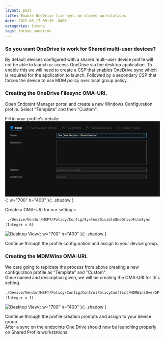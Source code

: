 ```yaml
---
layout: post
title: Enable OneDrive file sync on shared workstations
date: 2022-03-17 09:30 -0400
categories: Intune
tags: intune onedrive
---
```

### So you want OneDrive to work for Shared multi-user devices?  
By default devices configured with a shared multi-user device profile will not be able to launch or access OneDrive via the desktop application.
To enable this we will need to create a CSP that enables OneDrive sync which is required for the application to launch, Followed by a secondary CSP that forces the device to use MDM policy over local group policy.

### Creating the OneDrive Filesync OMA-URI.
Open Endpoint Manager portal and create a new Windows Configuration profile. Select "Template" and then "Custom".  

Fill in your profile's details:
 ![Desktop View](assets/post/OneDrive_Sync/name_template.png){: w="700" h="400" }{: .shadow }  
 
 Create a OMA-URI for our settings:  

 ``` ./Device/Vendor/MSFT/Policy/Config/System/DisableOneDriveFileSync (Integer = 0)```  
 
 ![Desktop View](assets/post/OneDrive_Sync/OMARURI.png){: w="700" h="400" }{: .shadow } 

Continue through the profile configuration and assign to your device group.  

### Creating the MDMWins OMA-URI.  

 We care going to replicate the process from above creating a new configuration profile as "Template" and "Custom".  
 Once named and description given, we will be creating the OMA-URI for this setting.  
 
```./Device/Vendor/MSFT/Policy/Config/ControlPolicyConflict/MDMWinsOverGP (Integer = 1)```

![Desktop View](assets/post/OneDrive_Sync/MDMWins.png){: w="700" h="400" }{: .shadow }  

Continue through the profile creation prompts and assign to your device group.  
After a sync on the endpoints One Drive should now be launching properly on Shared Profile workstations.


